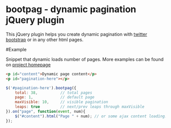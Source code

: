 bootpag - dynamic pagination jQuery plugin
==========================================

This jQuery plugin helps you create dynamic pagination with [twitter bootstrap](http://twitter.github.com/bootstrap) or in any other html pages.

#Example

Snippet that dynamic loads number of pages.
More examples can be found on [project homepage](http://botmonster.github.com/jquery-bootpag)

```html
<p id="content">Dynamic page content</p>
<p id="pagination-here"></p>
```

```javascript
$('#pagination-here').bootpag({
    total: 38,          // total pages
    page: 1,            // default page
    maxVisible: 10,     // visible pagination
    leaps: true         // next/prev leaps through maxVisible
}).on("page", function(event, num){
    $("#content").html("Page " + num); // or some ajax content loading...
}); 

```
